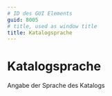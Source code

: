 ```yaml
---
# ID des GUI Elements
guid: 8005
# title, used as window title
title: Katalogsprache
---
```


# Katalogsprache

Angabe der Sprache des Katalogs

